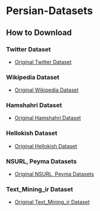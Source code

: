 # Persian-Datasets


## How to Download

### Twitter Dataset
- [Original Twitter Dataset](https://iasbs.ac.ir/~ansari/lscp/)

<!---
```python
! wget https://github.com/kargaranamir/Persian-Datasets/raw/main/Twitter/lscp-0.5-fa.txt.zip -P ./Twitter
```
-->

### Wikipedia Dataset
- [Original Wikipedia Dataset](https://github.com/miladfa7/Persian-Wikipedia-Dataset)

<!---
```python
! wget https://github.com/kargaranamir/Persian-Datasets/raw/main/Wikipedia/Persian-WikiText.zip -P ./Wikipedia
```
-->


### Hamshahri Dataset
- [Original Hamshahri Dataset](https://github.com/armanhm/Hamshahri-Classification-NLP)

<!---
```python
! wget https://github.com/kargaranamir/Persian-Datasets/raw/main/Hamshahri/Hamshahri.zip -P ./Hamshahri
```
-->

### Hellokish Dataset
- [Original Hellokish Dataset](https://github.com/mirzanahal/Persian-Gender-Recognition)

<!---
```python
! wget https://github.com/kargaranamir/Persian-Datasets/raw/main/Hellokish/Hellokish.zip -P ./Hellokish
```
-->

### NSURL, Peyma Datasets
- [Original NSURL, Peyma Datasets](https://github.com/nasrin-taghizadeh/NSURL-Persian-NER)

<!---
```python
! wget https://github.com/kargaranamir/Persian-Datasets/raw/main/NsurlPeyma/Farsi-NER-TrainingData.zip -P ./NsurlPeyma
```
-->

### Text_Mining_ir Dataset
- [Original Text_Mining_ir Dataset](https://github.com/Text-Mining/Persian-NER)

<!---
```python
! wget https://github.com/kargaranamir/Persian-Datasets/raw/main/TextMiningIR/Persian-NER.zip -P ./TextMiningIR
```
-->
